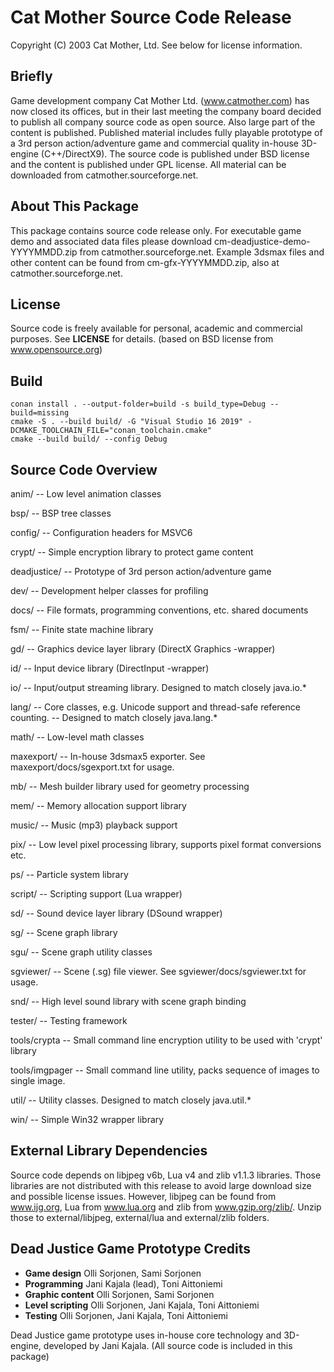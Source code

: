 Cat Mother Source Code Release
==============================

Copyright (C) 2003 Cat Mother, Ltd.
See below for license information.


Briefly
-------
Game development company Cat Mother Ltd. (www.catmother.com) has now closed 
its  offices, but in their last meeting the company board decided to 
publish all company  source code as open source. Also large part of the 
content is published. Published  material includes fully playable prototype 
of a 3rd person action/adventure game and commercial quality in-house 
3D-engine (C++/DirectX9). The source code is  published under BSD license 
and the content is published under GPL license. All  material can be 
downloaded from catmother.sourceforge.net.


About This Package
------------------
This package contains source code release only. For executable game demo 
and associated data files please download cm-deadjustice-demo-YYYYMMDD.zip 
from catmother.sourceforge.net. Example 3dsmax files and other content can 
be found from cm-gfx-YYYYMMDD.zip, also at catmother.sourceforge.net.


License
-------
Source code is freely available for personal, academic and commercial 
purposes. See **LICENSE** for details. (based on BSD license from 
www.opensource.org)

Build
-----
```
conan install . --output-folder=build -s build_type=Debug --build=missing
cmake -S . --build build/ -G "Visual Studio 16 2019" -DCMAKE_TOOLCHAIN_FILE="conan_toolchain.cmake"
cmake --build build/ --config Debug
```


Source Code Overview
--------------------

anim/
-- Low level animation classes

bsp/
-- BSP tree classes

config/
-- Configuration headers for MSVC6

crypt/
-- Simple encryption library to protect game content

deadjustice/
-- Prototype of 3rd person action/adventure game

dev/
-- Development helper classes for profiling

docs/
-- File formats, programming conventions, etc. shared documents

fsm/
-- Finite state machine library

gd/
-- Graphics device layer library (DirectX Graphics -wrapper)

id/
-- Input device library (DirectInput -wrapper)

io/
-- Input/output streaming library. Designed to match closely java.io.*

lang/
-- Core classes, e.g. Unicode support and thread-safe reference counting. 
-- Designed to match closely java.lang.*

math/
-- Low-level math classes

maxexport/
-- In-house 3dsmax5 exporter. See maxexport/docs/sgexport.txt for usage.

mb/
-- Mesh builder library used for geometry processing

mem/
-- Memory allocation support library

music/
-- Music (mp3) playback support

pix/
-- Low level pixel processing library, supports pixel format conversions etc.

ps/
-- Particle system library

script/
-- Scripting support (Lua wrapper)

sd/
-- Sound device layer library (DSound wrapper)

sg/
-- Scene graph library

sgu/
-- Scene graph utility classes

sgviewer/
-- Scene (.sg) file viewer. See sgviewer/docs/sgviewer.txt for usage.

snd/
-- High level sound library with scene graph binding

tester/
-- Testing framework

tools/crypta
-- Small command line encryption utility to be used with 'crypt' library

tools/imgpager
-- Small command line utility, packs sequence of images to single image.

util/
-- Utility classes. Designed to match closely java.util.*

win/
-- Simple Win32 wrapper library


External Library Dependencies
-----------------------------
Source code depends on libjpeg v6b, Lua v4 and zlib v1.1.3 libraries. 
Those libraries are not distributed with this release to avoid large 
download size and possible license issues. However, libjpeg can be found 
from www.ijg.org, Lua from www.lua.org and zlib from www.gzip.org/zlib/. 
Unzip those to external/libjpeg, external/lua and external/zlib folders.


Dead Justice Game Prototype Credits
-----------------------------------
* __Game design__ Olli Sorjonen, Sami Sorjonen
* __Programming__ Jani Kajala (lead), Toni Aittoniemi
* __Graphic content__ Olli Sorjonen, Sami Sorjonen
* __Level scripting__ Olli Sorjonen, Jani Kajala, Toni Aittoniemi
* __Testing__ Olli Sorjonen, Jani Kajala, Toni Aittoniemi

Dead Justice game prototype uses in-house core technology and 3D-engine,
developed by Jani Kajala. (All source code is included in this package)
